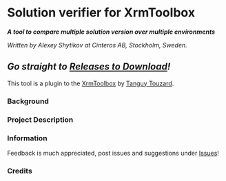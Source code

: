 # Solution verifier for XrmToolbox

_**A tool to compare multiple solution version over multiple environments**_

*Written by Alexey Shytikov at Cinteros AB, Stockholm, Sweden.*

## *Go straight to [Releases to Download](http://github.com/cinteros/Cinteros.XrmToolbox.FetchXMLBuilder/releases)!*

This tool is a plugin to the [XrmToolbox](http://xrmtoolbox.codeplex.com/) by [Tanguy Touzard](https://www.codeplex.com/site/users/view/tanguy92).

### Background


### Project Description


### Information

Feedback is much appreciated, post issues and suggestions under  [Issues](http://github.com/cinteros/Cinteros.XrmToolbox.SolutionVerifier/issues)!

### Credits
